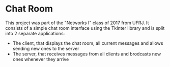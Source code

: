 # Chat Room

This project was part of the "Networks I" class of 2017 from UFRJ. It consists of a simple chat room interface using the TkInter library and is split into 2 separate applications: 
 - The client, that displays the chat room, all current messages and allows sending new ones to the server
 - The server, that receives messages from all clients and brodcasts new ones whenever they arrive
